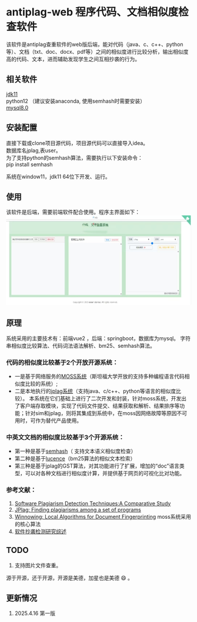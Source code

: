 # antiplag-web 程序代码、文档相似度检查软件
该软件是antiplag查重软件的web版后端，能对代码（java、c、c++、python等）、文档（txt、doc、docx、pdf等）之间的相似度进行比较分析，输出相似度高的代码、文本，进而辅助发现学生之间互相抄袭的行为。

## 相关软件
[jdk11](https://www.oracle.com/technetwork/java/javase/downloads/jdk11-downloads-5066655.html)  
python12 （建议安装anaconda, 使用semhash时需要安装）  
[mysql8.0](https://dev.mysql.com/downloads/mysql/)
## 安装配置
直接下载或clone项目源代码，项目源代码可以直接导入idea。  
数据库名jplag,表user。  
为了支持python的semhash算法，需要执行以下安装命令：  
pip  install semhash  

系统在window11，jdk11 64位下开发、运行。

## 使用
该软件是后端，需要前端软件配合使用。程序主界面如下：
![程序主界面](./img.png) 
  
## 原理
系统采用的主要技术有：前端vue2 ，后端：springboot，数据库为mysql。
字符串相似度比较算法、代码词法语法解析、bm25、semhash算法。

### 代码的相似度比较基于2个开放开源系统：
* 一是基于网络服务的[MOSS系统](http://theory.stanford.edu/~aiken/moss/)（斯坦福大学开放的支持多种编程语言代码相似度比较的系统）;
* 二是本地执行的[jplag系统](https://github.com/jplag/jplag/)（支持java、c/c++、python等语言的相似度比较）。
本系统在它们基础上进行了二次开发和封装，针对moss系统，开发出了客户端存取模块，实现了代码文件提交、结果获取和解析、结果排序等功能；针对sim和jplag，则将其集成到系统中，在moss因网络故障等原因不可用时，可作为替代产品使用。

### 中英文文档的相似度比较基于3个开源系统：

* 第一种是基于[semhash](https://github.com/MinishLab/semhash)（ 支持文本语义相似度检查）
* 第二种是基于[lucence](https://github.com/apache/lucene)（bm25算法的相似文本检索）
* 第三种是基于jplag的GST算法，对其功能进行了扩展，增加的“doc”语言类型，可以对各种文档进行相似度计算，并提供基于网页的可视化比对功能。

### 参考文献：
1. [Software Plagiarism Detection Techniques:A Comparative Study](http://www.ijcsit.com/docs/Volume%205/vol5issue04/ijcsit2014050441.pdf)
2. [JPlag: Finding plagiarisms among a set of programs](http://page.mi.fu-berlin.de/prechelt/Biblio/jplagTR.pdf)
3. [Winnowing: Local Algorithms for Document Fingerprinting](http://theory.stanford.edu/~aiken/publications/papers/sigmod03.pdf) moss系统采用的核心算法
4. [软件抄袭检测研究综述](https://faculty.ist.psu.edu/wu/papers/spd-survey-16.pdf)

## TODO
1. 支持图片文件查重。 


源于开源，还于开源，开源是美德，加星也是美德 :smile: 。

## 更新情况
1. 2025.4.16 第一版

 